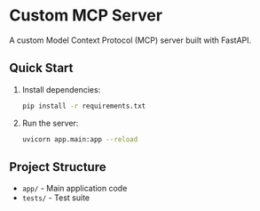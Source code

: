 # Custom MCP Server

A custom Model Context Protocol (MCP) server built with FastAPI.

## Quick Start

1. Install dependencies:
   ```sh
   pip install -r requirements.txt
   ```
2. Run the server:
   ```sh
   uvicorn app.main:app --reload
   ```

## Project Structure

- `app/` - Main application code
- `tests/` - Test suite
